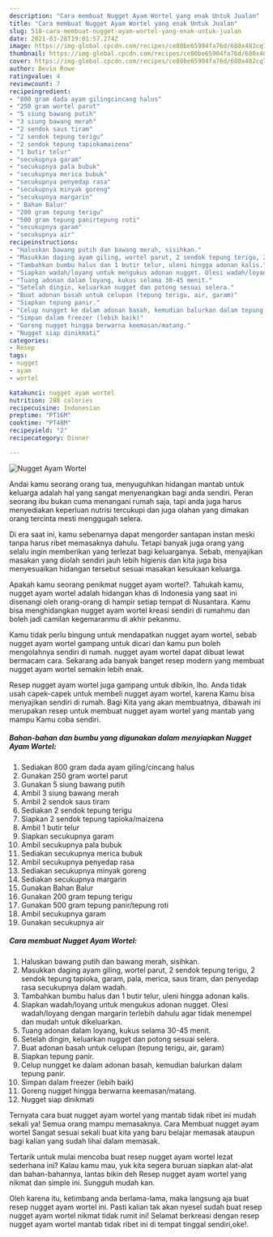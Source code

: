 ```yaml
---
description: "Cara membuat Nugget Ayam Wortel yang enak Untuk Jualan"
title: "Cara membuat Nugget Ayam Wortel yang enak Untuk Jualan"
slug: 518-cara-membuat-nugget-ayam-wortel-yang-enak-untuk-jualan
date: 2021-03-28T19:01:57.274Z
image: https://img-global.cpcdn.com/recipes/ce80be65904fa76d/680x482cq70/nugget-ayam-wortel-foto-resep-utama.jpg
thumbnail: https://img-global.cpcdn.com/recipes/ce80be65904fa76d/680x482cq70/nugget-ayam-wortel-foto-resep-utama.jpg
cover: https://img-global.cpcdn.com/recipes/ce80be65904fa76d/680x482cq70/nugget-ayam-wortel-foto-resep-utama.jpg
author: Devin Rowe
ratingvalue: 4
reviewcount: 7
recipeingredient:
- "800 gram dada ayam gilingcincang halus"
- "250 gram wortel parut"
- "5 siung bawang putih"
- "3 siung bawang merah"
- "2 sendok saus tiram"
- "2 sendok tepung terigu"
- "2 sendok tepung tapiokamaizena"
- "1 butir telur"
- "secukupnya garam"
- "secukupnya pala bubuk"
- "secukupnya merica bubuk"
- "secukupnya penyedap rasa"
- "secukupnya minyak goreng"
- "secukupnya margarin"
- " Bahan Balur"
- "200 gram tepung terigu"
- "500 gram tepung panirtepung roti"
- "secukupnya garam"
- "secukupnya air"
recipeinstructions:
- "Haluskan bawang putih dan bawang merah, sisihkan."
- "Masukkan daging ayam giling, wortel parut, 2 sendok tepung terigu, 2 sendok tepung tapioka, garam, pala, merica, saus tiram, dan penyedap rasa secukupnya dalam wadah."
- "Tambahkan bumbu halus dan 1 butir telur, uleni hingga adonan kalis."
- "Siapkan wadah/loyang untuk mengukus adonan nugget. Olesi wadah/loyang dengan margarin terlebih dahulu agar tidak menempel dan mudah untuk dikeluarkan."
- "Tuang adonan dalam loyang, kukus selama 30-45 menit."
- "Setelah dingin, keluarkan nugget dan potong sesuai selera."
- "Buat adonan basah untuk celupan (tepung terigu, air, garam)"
- "Siapkan tepung panir."
- "Celup nungget ke dalam adonan basah, kemudian balurkan dalam tepung panir."
- "Simpan dalam freezer (lebih baik)"
- "Goreng nugget hingga berwarna keemasan/matang."
- "Nugget siap dinikmati"
categories:
- Resep
tags:
- nugget
- ayam
- wortel

katakunci: nugget ayam wortel 
nutrition: 288 calories
recipecuisine: Indonesian
preptime: "PT16M"
cooktime: "PT48M"
recipeyield: "2"
recipecategory: Dinner

---
```



![Nugget Ayam Wortel](https://img-global.cpcdn.com/recipes/ce80be65904fa76d/680x482cq70/nugget-ayam-wortel-foto-resep-utama.jpg)

Andai kamu seorang orang tua, menyuguhkan hidangan mantab untuk keluarga adalah hal yang sangat menyenangkan bagi anda sendiri. Peran seorang ibu bukan cuma menangani rumah saja, tapi anda juga harus menyediakan keperluan nutrisi tercukupi dan juga olahan yang dimakan orang tercinta mesti menggugah selera.

Di era  saat ini, kamu sebenarnya dapat mengorder santapan instan meski tanpa harus ribet memasaknya dahulu. Tetapi banyak juga orang yang selalu ingin memberikan yang terlezat bagi keluarganya. Sebab, menyajikan masakan yang diolah sendiri jauh lebih higienis dan kita juga bisa menyesuaikan hidangan tersebut sesuai masakan kesukaan keluarga. 



Apakah kamu seorang penikmat nugget ayam wortel?. Tahukah kamu, nugget ayam wortel adalah hidangan khas di Indonesia yang saat ini disenangi oleh orang-orang di hampir setiap tempat di Nusantara. Kamu bisa menghidangkan nugget ayam wortel kreasi sendiri di rumahmu dan boleh jadi camilan kegemaranmu di akhir pekanmu.

Kamu tidak perlu bingung untuk mendapatkan nugget ayam wortel, sebab nugget ayam wortel gampang untuk dicari dan kamu pun boleh mengolahnya sendiri di rumah. nugget ayam wortel dapat dibuat lewat bermacam cara. Sekarang ada banyak banget resep modern yang membuat nugget ayam wortel semakin lebih enak.

Resep nugget ayam wortel juga gampang untuk dibikin, lho. Anda tidak usah capek-capek untuk membeli nugget ayam wortel, karena Kamu bisa menyajikan sendiri di rumah. Bagi Kita yang akan membuatnya, dibawah ini merupakan resep untuk membuat nugget ayam wortel yang mantab yang mampu Kamu coba sendiri.

<!--inarticleads1-->

##### Bahan-bahan dan bumbu yang digunakan dalam menyiapkan Nugget Ayam Wortel:

1. Sediakan 800 gram dada ayam giling/cincang halus
1. Gunakan 250 gram wortel parut
1. Gunakan 5 siung bawang putih
1. Ambil 3 siung bawang merah
1. Ambil 2 sendok saus tiram
1. Sediakan 2 sendok tepung terigu
1. Siapkan 2 sendok tepung tapioka/maizena
1. Ambil 1 butir telur
1. Siapkan secukupnya garam
1. Ambil secukupnya pala bubuk
1. Sediakan secukupnya merica bubuk
1. Ambil secukupnya penyedap rasa
1. Sediakan secukupnya minyak goreng
1. Sediakan secukupnya margarin
1. Gunakan  Bahan Balur
1. Gunakan 200 gram tepung terigu
1. Gunakan 500 gram tepung panir/tepung roti
1. Ambil secukupnya garam
1. Gunakan secukupnya air




<!--inarticleads2-->

##### Cara membuat Nugget Ayam Wortel:

1. Haluskan bawang putih dan bawang merah, sisihkan.
1. Masukkan daging ayam giling, wortel parut, 2 sendok tepung terigu, 2 sendok tepung tapioka, garam, pala, merica, saus tiram, dan penyedap rasa secukupnya dalam wadah.
1. Tambahkan bumbu halus dan 1 butir telur, uleni hingga adonan kalis.
1. Siapkan wadah/loyang untuk mengukus adonan nugget. Olesi wadah/loyang dengan margarin terlebih dahulu agar tidak menempel dan mudah untuk dikeluarkan.
1. Tuang adonan dalam loyang, kukus selama 30-45 menit.
1. Setelah dingin, keluarkan nugget dan potong sesuai selera.
1. Buat adonan basah untuk celupan (tepung terigu, air, garam)
1. Siapkan tepung panir.
1. Celup nungget ke dalam adonan basah, kemudian balurkan dalam tepung panir.
1. Simpan dalam freezer (lebih baik)
1. Goreng nugget hingga berwarna keemasan/matang.
1. Nugget siap dinikmati




Ternyata cara buat nugget ayam wortel yang mantab tidak ribet ini mudah sekali ya! Semua orang mampu memasaknya. Cara Membuat nugget ayam wortel Sangat sesuai sekali buat kita yang baru belajar memasak ataupun bagi kalian yang sudah lihai dalam memasak.

Tertarik untuk mulai mencoba buat resep nugget ayam wortel lezat sederhana ini? Kalau kamu mau, yuk kita segera buruan siapkan alat-alat dan bahan-bahannya, lantas bikin deh Resep nugget ayam wortel yang nikmat dan simple ini. Sungguh mudah kan. 

Oleh karena itu, ketimbang anda berlama-lama, maka langsung aja buat resep nugget ayam wortel ini. Pasti kalian tak akan nyesel sudah buat resep nugget ayam wortel nikmat tidak rumit ini! Selamat berkreasi dengan resep nugget ayam wortel mantab tidak ribet ini di tempat tinggal sendiri,oke!.

